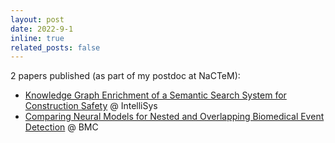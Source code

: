```yaml
---
layout: post
date: 2022-9-1
inline: true
related_posts: false
---
```


2 papers published (as part of my postdoc at NaCTeM):

- [Knowledge Graph Enrichment of a Semantic Search System for Construction Safety](https://link.springer.com/chapter/10.1007/978-3-031-16075-2_3) @ IntelliSys
- [Comparing Neural Models for Nested and Overlapping Biomedical Event Detection](https://link.springer.com/chapter/10.1007/978-3-031-16075-2_3) @ BMC

